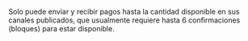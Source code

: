Solo puede enviar y recibir pagos hasta la cantidad disponible en sus canales publicados, que usualmente requiere hasta 6 confirmaciones (bloques) para estar disponible.
